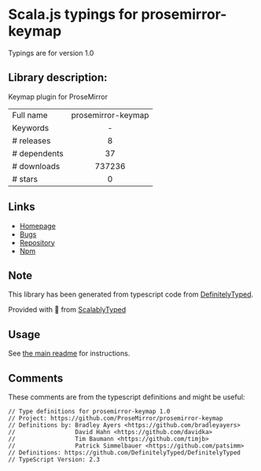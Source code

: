 
# Scala.js typings for prosemirror-keymap

Typings are for version 1.0

## Library description:
Keymap plugin for ProseMirror

|                    |                 |
| ------------------ | :-------------: |
| Full name          | prosemirror-keymap |
| Keywords           | - |
| # releases         | 8 |
| # dependents       | 37 |
| # downloads        | 737236 |
| # stars            | 0 |

## Links
- [Homepage](https://github.com/prosemirror/prosemirror-keymap#readme)
- [Bugs](https://github.com/prosemirror/prosemirror-keymap/issues)
- [Repository](https://github.com/prosemirror/prosemirror-keymap)
- [Npm](https://www.npmjs.com/package/prosemirror-keymap)
    


## Note
This library has been generated from typescript code from [DefinitelyTyped](https://definitelytyped.org).

Provided with :purple_heart: from [ScalablyTyped](https://github.com/oyvindberg/ScalablyTyped)

## Usage
See [the main readme](../../readme.md) for instructions.

## Comments

These comments are from the typescript definitions and might be useful:
```
// Type definitions for prosemirror-keymap 1.0
// Project: https://github.com/ProseMirror/prosemirror-keymap
// Definitions by: Bradley Ayers <https://github.com/bradleyayers>
//                 David Hahn <https://github.com/davidka>
//                 Tim Baumann <https://github.com/timjb>
//                 Patrick Simmelbauer <https://github.com/patsimm>
// Definitions: https://github.com/DefinitelyTyped/DefinitelyTyped
// TypeScript Version: 2.3

```

